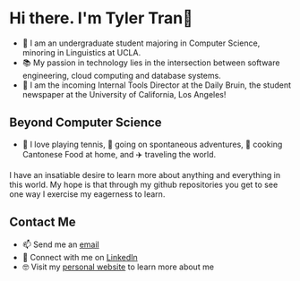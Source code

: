 # Hi there. I'm Tyler Tran👋

- 🌱 I am an undergraduate student majoring in Computer Science, minoring in Linguistics at UCLA.
- 📚 My passion in technology lies in the intersection between software engineering, cloud computing and database systems.
- 📰 I am the incoming Internal Tools Director at the Daily Bruin, the student newspaper at the University of California, Los Angeles!

## Beyond Computer Science
- 🎾 I love playing tennis, 🌇 going on spontaneous adventures, 🥡 cooking Cantonese Food at home, and ✈️ traveling the world.

I have an insatiable desire to learn more about anything and everything in this world. My hope is that through my github repositories you get 
to see one way I exercise my eagerness to learn. 

## Contact Me
- 📫 Send me an <a href="mailto:tylerduytran@gmail.com">email</a>
- 🤝 Connect with me on <a href="https://www.linkedin.com/in/tylerdtran/">LinkedIn</a>
- 🤓 Visit my <a href="https://www.tylertran.me/">personal website</a> to learn more about me

<!--
**tylerdtran/tylerdtran** is a ✨ _special_ ✨ repository because its `README.md` (this file) appears on your GitHub profile.

Here are some ideas to get you started:

- 🔭 I’m currently working on ...
- 🌱 I’m currently learning ...
- 👯 I’m looking to collaborate on ...
- 🤔 I’m looking for help with ...
- 💬 Ask me about ...
- 📫 How to reach me: ...
- 😄 Pronouns: ...
- ⚡ Fun fact: ...
-->
